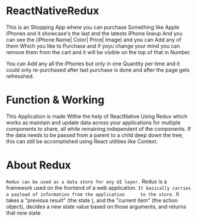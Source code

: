 # ReactNativeRedux
This is an Shopping App where you can purchase Something like Apple iPhones and it showcase's the last and the latests iPhone lineup  And you can see the (iPhone Name| Color| Price| Image) and you can Add any of them Which you like to Purchase and if yoyu change your mind you can remove them from the cart and it will be visible on the top of that in Number.

You can Add any all the iPhones but only in one Quantity per time and it could only re-purchased after last purchase is done and after the page gets refresshed.

# Function & Working 
This Application is made Withe the help of ReactNative Using Redux which works as maintain and update data across your applications for multiple components to share, all while remaining independent of the components. If the data needs to be passed from a parent to a child deep down the tree, this can still be accomplished using React utilities like Context.

# About Redux
` Redux can be used as a data store for any UI layer.
` Redux is a framework used on the frontend of a web application.
` It basically carries a payload of information from the application      to the store.
` It takes a "previous result" (the state ), and the "current item" (the action object), decides a new state value based on those arguments, and returns that new state

